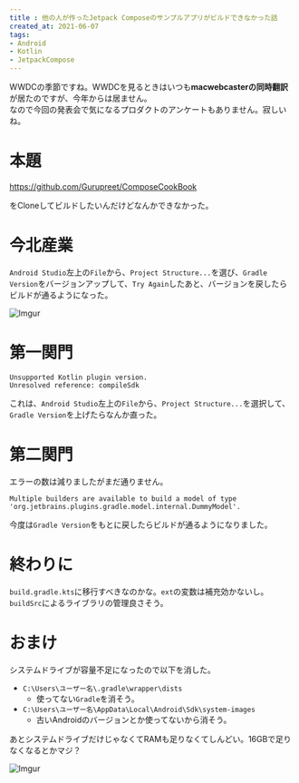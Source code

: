 ```yaml
---
title : 他の人が作ったJetpack Composeのサンプルアプリがビルドできなかった話
created_at: 2021-06-07
tags:
- Android
- Kotlin
- JetpackCompose
---
```


WWDCの季節ですね。WWDCを見るときはいつも**macwebcasterの同時翻訳**が居たのですが、今年からは居ません。  
なので今回の発表会で気になるプロダクトのアンケートもありません。寂しいね。

# 本題
https://github.com/Gurupreet/ComposeCookBook

をCloneしてビルドしたいんだけどなんかできなかった。

# 今北産業

`Android Studio`左上の`File`から、`Project Structure...`を選び、`Gradle Version`をバージョンアップして、`Try Again`したあと、バージョンを戻したらビルドが通るようになった。

![Imgur](https://imgur.com/WYJR2kZ.png)

# 第一関門

```
Unsupported Kotlin plugin version.
Unresolved reference: compileSdk
```

これは、`Android Studio`左上の`File`から、`Project Structure...`を選択して、`Gradle Version`を上げたらなんか直った。

# 第二関門

エラーの数は減りましたがまだ通りません。

```
Multiple builders are available to build a model of type 'org.jetbrains.plugins.gradle.model.internal.DummyModel'.
```

今度は`Gradle Version`をもとに戻したらビルドが通るようになりました。

# 終わりに
`build.gradle.kts`に移行すべきなのかな。`ext`の変数は補充効かないし。  
`buildSrc`によるライブラリの管理良さそう。

# おまけ
システムドライブが容量不足になったので以下を消した。

- `C:\Users\ユーザー名\.gradle\wrapper\dists`
    - 使ってない`Gradle`を消そう。
- `C:\Users\ユーザー名\AppData\Local\Android\Sdk\system-images`
    - 古いAndroidのバージョンとか使ってないから消そう。

あとシステムドライブだけじゃなくてRAMも足りなくてしんどい。16GBで足りなくなるとかマジ？

![Imgur](https://imgur.com/Jtqw95M.png)